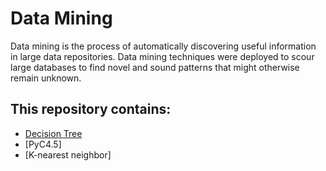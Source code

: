 # Data Mining
Data mining is the process of automatically discovering useful information in large data repositories.
Data mining techniques were deployed to scour large databases to find novel and sound patterns that might otherwise remain unknown.

## This repository contains:
- [Decision Tree](https://github.com/ishubhamkr/Data-Mining/tree/main/Decision%20Tree)
- [PyC4.5]
- [K-nearest neighbor]
